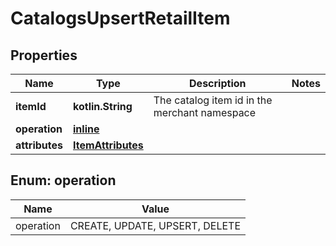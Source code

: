 
# CatalogsUpsertRetailItem

## Properties
Name | Type | Description | Notes
------------ | ------------- | ------------- | -------------
**itemId** | **kotlin.String** | The catalog item id in the merchant namespace | 
**operation** | [**inline**](#Operation) |  | 
**attributes** | [**ItemAttributes**](ItemAttributes.md) |  | 


<a id="Operation"></a>
## Enum: operation
Name | Value
---- | -----
operation | CREATE, UPDATE, UPSERT, DELETE




